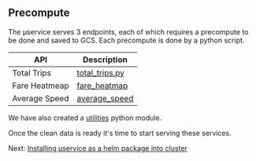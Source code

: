 ## Precompute

The µservice serves 3 endpoints, each of which requires a precompute to be done and saved to GCS. Each precompute is done by a python script. 

| API | Description |
| --- | --- |
| Total Trips | [total_trips.py](../precompute/total_trips.py) |
| Fare Heatmeap | [fare_heatmap](../precompute/fare_heatmap.py) |
| Average Speed | [average_speed](../precompute/average_speed.py) |

We have also created a [utilities](../precompute/gojek/util) python module. 

Once the clean data is ready it's time to start serving these services. 

Next: [Installing µservice as a helm package into cluster](03-helm-chart.md)
